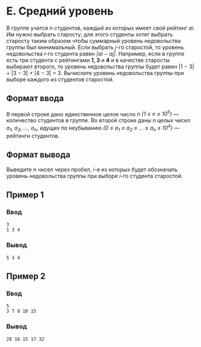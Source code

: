 # E. Средний уровень

В группе учатся _n_ студентов, каждый из которых имеет свой рейтинг _ai_. Им нужно выбрать старосту; для этого
студенты хотят выбрать старосту таким образом чтобы суммарный уровень недовольства группы был минимальный. Если выбрать
_j_-го старостой, то уровень недовольства _i_-го студента равен _|ai − aj|_. Например, если в группе есть три студента
с рейтингами **1, 3** и **4** и в качестве старосты выбирают второго, то уровень недовольства группы будет равен
|1 − 3| + |3 − 3| + |4 − 3| = 3.
Вычислите уровень недовольства группы при выборе каждого из студентов старостой.

## Формат ввода

В первой строке дано единственное целое число _n (1 ≤ n ≤ 10<sup>5</sup>)_  — количество студентов в группе.
Во второй строке даны n целых чисел _a<sub>1</sub>, a<sub>2</sub>, …, a<sub>n</sub>_, идущих по неубыванию
_(0 ≤ a<sub>1</sub> ≤ a<sub>2</sub> ≤ … ≤ a<sub>n</sub> ≤ 10<sup>4</sup>)_  — рейтинги студентов.

## Формат вывода

Выведите _n_ чисел через пробел, _i_-е из которых будет обозначать уровень недовольства группы при выборе _i_-го
студента старостой.

## Пример 1

### Ввод

    3
    1 3 4


### Вывод

    5 3 4 


## Пример 2

### Ввод

    5
    3 7 8 10 15


### Вывод

    28 16 15 17 32 




